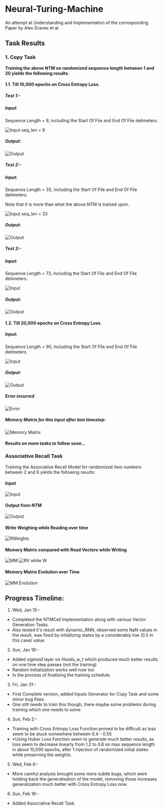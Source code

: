 # Neural-Turing-Machine
An attempt at Understanding and Implementation of the corresponding Paper by Alex Graves et al.

## Task Results

### 1. Copy Task

**Training the above NTM on randomized sequence length between 1 and 20 yields the following results.**

#### 1.1. Till 10,000 epochs on Cross Entropy Loss.

##### Test 1:-

##### Input:

Sequence Length = 9, including the Start Of File and End Of File delimeters.

![Input seq_len = 9](https://github.com/WhenDustSettles/Neural-Turing-Machine/blob/master/RESULTS/COPY%20TASK/Till%2010000%20epochs/input.png)

##### Output:

![Output](https://github.com/WhenDustSettles/Neural-Turing-Machine/blob/master/RESULTS/COPY%20TASK/Till%2010000%20epochs/output.png)


##### Test 2:-

##### Input:

Sequence Length = 33, including the Start Of File and End Of File delimeters.

Note that it is more than what the above NTM is trained upon.

![Input seq_len = 33](https://github.com/WhenDustSettles/Neural-Turing-Machine/blob/master/RESULTS/COPY%20TASK/Till%2010000%20epochs/test_input.png)

##### Output:

![Output](https://github.com/WhenDustSettles/Neural-Turing-Machine/blob/master/RESULTS/COPY%20TASK/Till%2010000%20epochs/test_output.png)

##### Test 3:-

##### Input:

Sequence Length = 73, including the Start Of File and End Of File delimeters.

![Input](https://github.com/WhenDustSettles/Neural-Turing-Machine/blob/master/RESULTS/COPY%20TASK/Till%2010000%20epochs/test_input_2.png)

##### Output:

![Output](https://github.com/WhenDustSettles/Neural-Turing-Machine/blob/master/RESULTS/COPY%20TASK/Till%2010000%20epochs/test_output_2.png)

#### 1.2. Till 20,000 epochs on Cross Entropy Loss.

##### Input:

Sequence Length = 90, including the Start Of File and End Of File delimeters.

![Input](https://github.com/WhenDustSettles/Neural-Turing-Machine/blob/master/RESULTS/COPY%20TASK/Till%2010000%20epochs/test_input_3.png)

##### Output:

![Output](https://github.com/WhenDustSettles/Neural-Turing-Machine/blob/master/RESULTS/COPY%20TASK/Till%2010000%20epochs/test_output_3.png)

##### Error incurred

![Error](https://github.com/WhenDustSettles/Neural-Turing-Machine/blob/master/RESULTS/COPY%20TASK/Till%2010000%20epochs/test_3_error.png)

##### Memory Matrix for this input after last timestep:

![Memory Matrix](https://github.com/WhenDustSettles/Neural-Turing-Machine/blob/master/RESULTS/COPY%20TASK/Till%2010000%20epochs/test_output_3_Memory_Matrix.png)

#### Results on more tasks to follow soon...

### Associative Recall Task

Training the Associative Recall Model for randomized item numbers between 2 and 6 yields the following results:

#### Input 

![Input](https://github.com/WhenDustSettles/Neural-Turing-Machine/blob/master/RESULTS/ASSOCIATIVE%20RECALL%20TASK/input_2.png)

#### Output from NTM

![Output](https://github.com/WhenDustSettles/Neural-Turing-Machine/blob/master/RESULTS/ASSOCIATIVE%20RECALL%20TASK/output_2.png)

#### Write Weighing while Reading over time

![RWeights](https://github.com/WhenDustSettles/Neural-Turing-Machine/blob/master/RESULTS/ASSOCIATIVE%20RECALL%20TASK/WriteHead_Reading_1.png)

#### Memory Matrix compared with Read Vectors while Writing

![MM](https://github.com/WhenDustSettles/Neural-Turing-Machine/blob/master/RESULTS/ASSOCIATIVE%20RECALL%20TASK/MMduringWriting.png) 
![RV while W](https://github.com/WhenDustSettles/Neural-Turing-Machine/blob/master/RESULTS/ASSOCIATIVE%20RECALL%20TASK/ReadVectorsWhileWriting.png)

#### Memory Matrix Evolution over Time

![MM Evolution](https://github.com/WhenDustSettles/Neural-Turing-Machine/blob/master/RESULTS/ASSOCIATIVE%20RECALL%20TASK/MM_Evo.gif)

## Progress Timeline:

1. Wed, Jan 15:-
+ Completed the NTMCell Implementation along with various Vector Generation Tasks.
+ Also tested it's result with dynamic_RNN, observed some NaN values in the result, was fixed by initializing states by a considerably low (0.5 in this case) value.

2. Sun, Jan 19:-
+ Added *sigmoid* layer on *Heads_w_t* which produced much better results on one time step passes (not the training)
+ Random Initialization works well now too
+ In the process of finalizing the training schedule.

3. Fri, Jan 31:-
+ First Complete version, added Inputs Generator for Copy Task and some minor bug fixes.
+ One still needs to train this though, there maybe some problems during training which one needs to solve.

4. Sun, Feb 2:-
+ Training with Cross Entropy Loss Function proved to be difficult as loss seem to be stuck somewhere between 0.4 - 0.55
+ *Using Huber Loss Function seem to generate much better results, as loss seem to decrease linearly from 1.2 to 0.6 on max sequence length in about 10,000 epochs, after 1 injection of randomized initial states while preserving the weights.

5. Wed, Feb 6:-
+ More careful analysis brought some more subtle bugs, which were holding back the generalisation of the model, removing those increases generalization much better with Cross Entropy Loss now.

6. Sun, Feb 16:-
+ Added Associative Recall Task.

